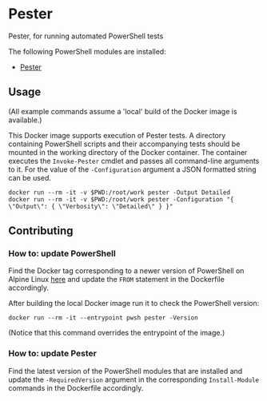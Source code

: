 # Pester

Pester, for running automated PowerShell tests

The following PowerShell modules are installed:

- [Pester](https://www.powershellgallery.com/packages/Pester)

## Usage

(All example commands assume a 'local' build of the Docker image is available.)

This Docker image supports execution of Pester tests. A directory containing 
PowerShell scripts and their accompanying tests should be mounted in the 
working directory of the Docker container. The container executes the 
`Invoke-Pester` cmdlet and passes all command-line arguments to it. For the 
value of the `-Configuration` argument a JSON formatted string can be used.

```
docker run --rm -it -v $PWD:/root/work pester -Output Detailed
docker run --rm -it -v $PWD:/root/work pester -Configuration "{ \"Output\": { \"Verbosity\": \"Detailed\" } }"
```

## Contributing

### How to: update PowerShell

Find the Docker tag corresponding to a newer version of PowerShell on Alpine 
Linux [here](https://hub.docker.com/_/microsoft-powershell) and update the 
`FROM` statement in the Dockerfile accordingly.

After building the local Docker image run it to check the PowerShell version:

```
docker run --rm -it --entrypoint pwsh pester -Version
```

(Notice that this command overrides the entrypoint of the image.)

### How to: update Pester

Find the latest version of the PowerShell modules that are installed and update 
the `-RequiredVersion` argument in the corresponding `Install-Module` commands 
in the Dockerfile accordingly.
